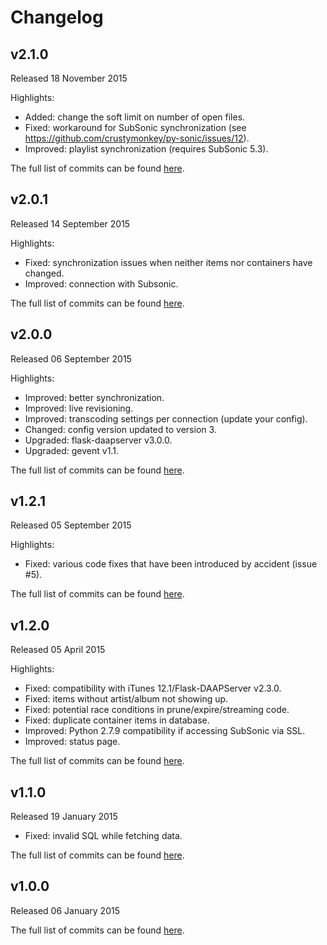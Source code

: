 # Changelog

## v2.1.0
Released 18 November 2015

Highlights:
* Added: change the soft limit on number of open files.
* Fixed: workaround for SubSonic synchronization (see https://github.com/crustymonkey/py-sonic/issues/12).
* Improved: playlist synchronization (requires SubSonic 5.3).

The full list of commits can be found [here](https://github.com/basilfx/SubDaap/compare/v2.0.1...v2.1.0).

## v2.0.1
Released 14 September 2015

Highlights:
* Fixed: synchronization issues when neither items nor containers have changed.
* Improved: connection with Subsonic.

The full list of commits can be found [here](https://github.com/basilfx/SubDaap/compare/v2.0.0...v2.0.1).

## v2.0.0
Released 06 September 2015

Highlights:
* Improved: better synchronization.
* Improved: live revisioning.
* Improved: transcoding settings per connection (update your config).
* Changed: config version updated to version 3.
* Upgraded: flask-daapserver v3.0.0.
* Upgraded: gevent v1.1.

The full list of commits can be found [here](https://github.com/basilfx/SubDaap/compare/v1.2.1...v2.0.0).

## v1.2.1
Released 05 September 2015

Highlights:
* Fixed: various code fixes that have been introduced by accident (issue #5).

The full list of commits can be found [here](https://github.com/basilfx/SubDaap/compare/v1.2.0...v1.2.1).

## v1.2.0
Released 05 April 2015

Highlights:
* Fixed: compatibility with iTunes 12.1/Flask-DAAPServer v2.3.0.
* Fixed: items without artist/album not showing up.
* Fixed: potential race conditions in prune/expire/streaming code.
* Fixed: duplicate container items in database.
* Improved: Python 2.7.9 compatibility if accessing SubSonic via SSL.
* Improved: status page.

The full list of commits can be found [here](https://github.com/basilfx/SubDaap/compare/v1.1.0...v1.2.0).

## v1.1.0
Released 19 January 2015

* Fixed: invalid SQL while fetching data.

The full list of commits can be found [here](https://github.com/basilfx/SubDaap/compare/v1.0.0...v1.1.0).

## v1.0.0
Released 06 January 2015

The full list of commits can be found [here](https://github.com/basilfx/SubDaap/compare/69dad8031f0b80675b4e37fabea3b2b0dc878278...v1.0.0).
